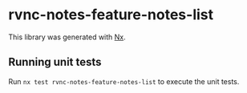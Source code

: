 # rvnc-notes-feature-notes-list

This library was generated with [Nx](https://nx.dev).

## Running unit tests

Run `nx test rvnc-notes-feature-notes-list` to execute the unit tests.
